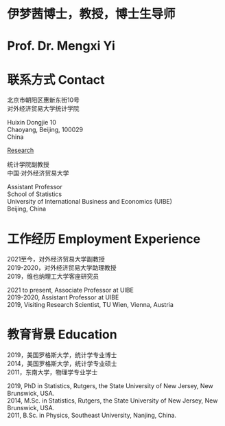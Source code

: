 # 伊梦茜博士，教授，博士生导师
# Prof. Dr. Mengxi Yi

# 联系方式 Contact
北京市朝阳区惠新东街10号  
对外经济贸易大学统计学院

Huixin Dongjie 10  
Chaoyang, Beijing, 100029  
China


[Research](.../Research.md)






统计学院副教授  
中国·对外经济贸易大学

Assistant Professor  
School of Statistics  
University of International Business and Economics (UIBE)  
Beijing, China

# 工作经历 Employment Experience
2021至今，对外经济贸易大学副教授  
2019-2020，对外经济贸易大学助理教授  
2019，维也纳理工大学客座研究员


2021 to present, Associate Professor at UIBE  
2019-2020, Assistant Professor at UIBE  
2019, Visiting Research Scientist, TU Wien, Vienna, Austria


# 教育背景 Education
2019，美国罗格斯大学，统计学专业博士  
2014，美国罗格斯大学，统计学专业硕士  
2011，东南大学，物理学专业学士

2019, PhD in Statistics, Rutgers, the State University of New Jersey, New Brunswick, USA.  
2014, M.Sc. in Statistics, Rutgers, the State University of New Jersey, New Brunswick, USA.  
2011, B.Sc. in Physics, Southeast University, Nanjing, China.


